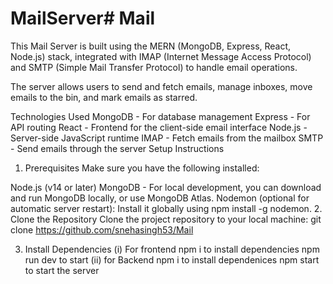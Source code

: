 # MailServer#   M a i l 
 
 This Mail Server is built using the MERN (MongoDB, Express, React, Node.js) stack, integrated with IMAP (Internet Message Access Protocol) and SMTP (Simple Mail Transfer Protocol) to handle email operations.

The server allows users to send and fetch emails, manage inboxes, move emails to the bin, and mark emails as starred.

Technologies Used
MongoDB - For database management
Express - For API routing
React - Frontend for the client-side email interface
Node.js - Server-side JavaScript runtime
IMAP - Fetch emails from the mailbox
SMTP - Send emails through the server
Setup Instructions
1. Prerequisites
Make sure you have the following installed:

Node.js (v14 or later) 
MongoDB - For local development, you can download and run MongoDB locally, or use MongoDB Atlas.
Nodemon (optional for automatic server restart): Install it globally using npm install -g nodemon.
2. Clone the Repository
Clone the project repository to your local machine:
git clone https://github.com/snehasingh53/Mail


3. Install Dependencies
    (i) For frontend
        npm i  to install dependencies
        npm run dev    to start
     (ii) for Backend
        npm i     to install dependenices
       npm start     to start the server

